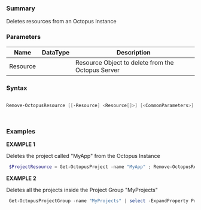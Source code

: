 ﻿
### Summary

Deletes resources from an Octopus Instance
### Parameters
| Name | DataType          | Description |
| ------------- | ----------- | ----------- |
| Resource |  |  Resource Object to delete from the Octopus Server     |

### Syntax
``` powershell

Remove-OctopusResource [[-Resource] <Resource[]>] [<CommonParameters>]




``` 

### Examples 

**EXAMPLE 1**

Deletes the project called "MyApp" from the Octopus Instance

``` powershell 
 $ProjectResource = Get-OctopusProject -name "MyApp" ; Remove-OctopusResource -resource $ProjectResource
``` 

**EXAMPLE 2**

Deletes all the projects inside the Project Group "MyProjects"

``` powershell 
 Get-OctopusProjectGroup -name "MyProjects" | select -ExpandProperty Projects | Remove-OctopusResource
``` 

